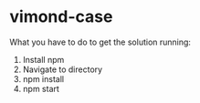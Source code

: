 # vimond-case
What you have to do to get the solution running:
1. Install npm
2. Navigate to directory
3. npm install
4. npm start
